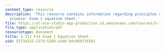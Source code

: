 ```yaml
---
content_type: resource
description: 'This resource contains information regarding principles of chemical
  science: Exam 1 equation sheet.'
file: https://ol-ocw-studio-app-production.s3.amazonaws.com/courses/5-111sc-principles-of-chemical-science-fall-2014/5173a515227d5268a3ddbdc869f355b3_MIT5_111F14_Exam1EquSheet.pdf
file_type: application/pdf
resourcetype: Document
title: 5.111 F14 Exam 1 Equation Sheet
uid: 5173a515-227d-5268-a3dd-bdc869f355b3
---
```

